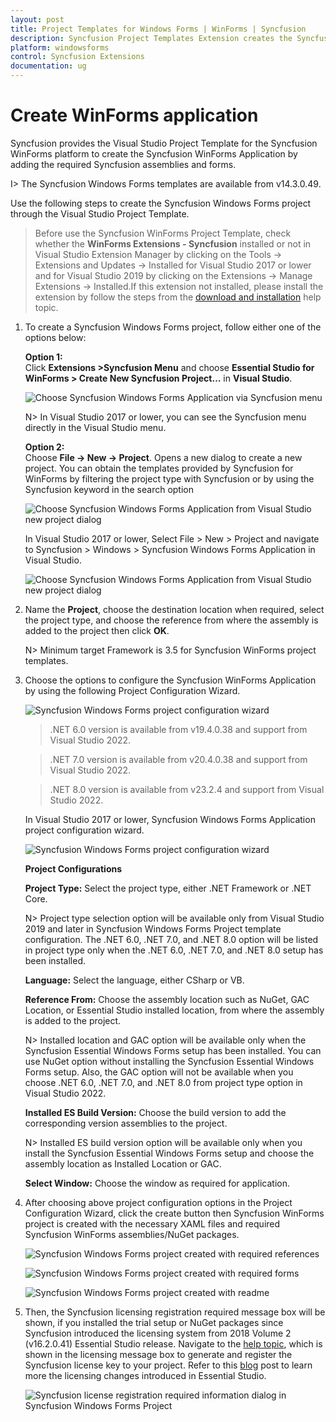 ```yaml
---
layout: post
title: Project Templates for Windows Forms | WinForms | Syncfusion
description: Syncfusion Project Templates Extension creates the Syncfusion Windows Forms Application by adding the required assemblies.
platform: windowsforms
control: Syncfusion Extensions
documentation: ug
---
```



# Create WinForms application

Syncfusion provides the Visual Studio Project Template for the Syncfusion WinForms platform to create the Syncfusion WinForms Application by adding the required Syncfusion assemblies and forms. 

I> The Syncfusion Windows Forms templates are available from v14.3.0.49. 

Use the following steps to create the Syncfusion Windows Forms project through the Visual Studio Project Template. 

> Before use the Syncfusion WinForms Project Template, check whether the **WinForms Extensions - Syncfusion** installed or not in Visual Studio Extension Manager by clicking on the Tools -> Extensions and Updates -> Installed for Visual Studio 2017 or lower and for Visual Studio 2019 by clicking on the Extensions -> Manage Extensions -> Installed.If this extension not installed, please install the extension by follow the steps from the [download and installation](https://help.syncfusion.com/windowsforms/visual-studio-integration/vs2019-extensions/download-and-installation) help topic.

1. To create a Syncfusion Windows Forms project, follow either one of the options below:  
    
   **Option 1:**  
   Click **Extensions >Syncfusion Menu** and choose **Essential Studio for WinForms > Create New Syncfusion Project…**  in **Visual Studio**.

   ![Choose Syncfusion Windows Forms Application via Syncfusion menu](Project-Template-images\Syncfusion_Menu_ProjectTemplate.png)

   N> In Visual Studio 2017 or lower, you can see the Syncfusion menu directly in the Visual Studio menu.

   **Option 2:**  
    Choose **File -> New -> Project**. Opens a new dialog to create a new project. You can obtain the templates provided by Syncfusion for WinForms by filtering the project type with Syncfusion or by using the Syncfusion keyword in the search option

   ![Choose Syncfusion Windows Forms Application from Visual Studio new project dialog](Project-Template-images\Syncfusion-Project-Template-Gallery2019-1.png)

   In Visual Studio 2017 or lower, Select File > New > Project and navigate to Syncfusion > Windows > Syncfusion Windows Forms Application in Visual Studio.

   ![Choose Syncfusion Windows Forms Application from Visual Studio new project dialog](Project-Template-images\Syncfusion-Project-Template-Gallery-1.png)

2. Name the **Project**, choose the destination location when required, select the project type, and choose the reference from where the assembly is added to the project then click **OK**.  

   N> Minimum target Framework is 3.5 for Syncfusion WinForms project templates. 

3. Choose the options to configure the Syncfusion WinForms Application by using the following Project Configuration Wizard.  
  
   ![Syncfusion Windows Forms project configuration wizard](Project-Template-images\Syncfusion-Project-Template-Gallery2019-2.png)

   > .NET 6.0 version is available from v19.4.0.38 and support from Visual Studio 2022. 

   > .NET 7.0 version is available from v20.4.0.38 and support from Visual Studio 2022.

   > .NET 8.0 version is available from v23.2.4 and support from Visual Studio 2022.

   In Visual Studio 2017 or lower, Syncfusion Windows Forms Application project configuration wizard.

   ![Syncfusion Windows Forms project configuration wizard](Project-Template-images\Syncfusion-Project-Template-Gallery-2.png)
                                                     
   **Project Configurations**

   **Project Type:** Select the project type, either .NET Framework or .NET Core.

   N> Project type selection option will be available only from Visual Studio 2019 and later in Syncfusion Windows Forms Project template configuration. The .NET 6.0, .NET 7.0, and .NET 8.0 option will be listed in project type only when the .NET 6.0, .NET 7.0, and .NET 8.0 setup has been installed.

   **Language:** Select the language, either CSharp or VB.

   **Reference From:** Choose the assembly location such as NuGet, GAC Location, or Essential Studio installed location, from where the assembly is added to the project.

   N> Installed location and GAC option will be available only when the Syncfusion Essential Windows Forms setup has been installed. You can use NuGet option without installing the Syncfusion Essential Windows Forms setup. Also, the GAC option will not be available when you choose .NET 6.0, .NET 7.0, and .NET 8.0 from project type option in Visual Studio 2022.

   **Installed ES Build Version:** Choose the build version to add the corresponding version assemblies to the project.

   N> Installed ES build version option will be available only when you install the Syncfusion Essential Windows Forms setup and choose the assembly location as Installed Location or GAC.

   **Select Window:** Choose the window as required for application.
      
4. After choosing above project configuration options in the Project Configuration Wizard, click the create button then Syncfusion WinForms project is created with the necessary XAML files and required Syncfusion WinForms assemblies/NuGet packages. 

   ![Syncfusion Windows Forms project created with required references](Project-Template-images\Syncfusion-Project-Template-Gallery-6.png)

   ![Syncfusion Windows Forms project created with required forms](Project-Template-images\Syncfusion-Project-Template-Gallery-7.png)

   ![Syncfusion Windows Forms project created with readme](Project-Template-images\Syncfusion-Project-Template-Gallery-9.PNG)

5. Then, the Syncfusion licensing registration required message box will be shown, if you installed the trial setup or NuGet packages since Syncfusion introduced the licensing system from 2018 Volume 2 (v16.2.0.41) Essential Studio release. Navigate to the [help topic](https://help.syncfusion.com/common/essential-studio/licensing/overview#how-to-generate-syncfusion-license-key), which is shown in the licensing message box to generate and register the Syncfusion license key to your project. Refer to this [blog](https://www.syncfusion.com/blogs/post/whats-new-in-2018-volume-2.aspx) post to learn more the licensing changes introduced in Essential Studio.

   ![Syncfusion license registration required information dialog in Syncfusion Windows Forms Project](Project-Template-images\Syncfusion-Project-Template-Gallery-8.png)   